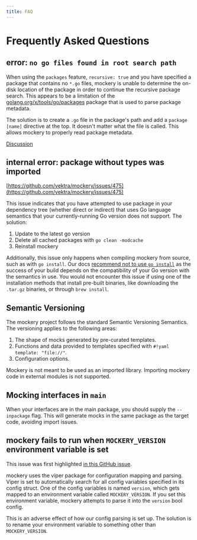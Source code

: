 ```yaml
---
title: FAQ
---
```


Frequently Asked Questions
===========================

error: `no go files found in root search path`
---------------------------------------------

When using the `packages` feature, `recursive: true` and you have specified a package that contains no `*.go` files, mockery is unable to determine the on-disk location of the package in order to continue the recursive package search. This appears to be a limitation of the [golang.org/x/tools/go/packages](https://pkg.go.dev/golang.org/x/tools/go/packages) package that is used to parse package metadata.

The solution is to create a `.go` file in the package's path and add a `package [name]` directive at the top. It doesn't matter what the file is called. This allows mockery to properly read package metadata.

[Discussion](https://github.com/vektra/mockery/discussions/636)

internal error: package without types was imported
---------------------------------------------------

[https://github.com/vektra/mockery/issues/475](https://github.com/vektra/mockery/issues/475)

This issue indicates that you have attempted to use package in your dependency tree (whether direct or indirect) that uses Go language semantics that your currently-running Go version does not support. The solution:

1. Update to the latest go version
2. Delete all cached packages with `go clean -modcache`
3. Reinstall mockery

Additionally, this issue only happens when compiling mockery from source, such as with `go install`. Our docs [recommend not to use `go install`](../installation#go-install) as the success of your build depends on the compatibility of your Go version with the semantics in use. You would not encounter this issue if using one of the installation methods that install pre-built binaries, like downloading the `.tar.gz` binaries, or through `brew install`.

Semantic Versioning
-------------------

The mockery project follows the standard Semantic Versioning Semantics. The versioning applies to the following areas:

1. The shape of mocks generated by pre-curated templates.
2. Functions and data provided to templates specified with `#!yaml template: "file://"`.
3. Configuration options.

Mockery is not meant to be used as an imported library. Importing mockery code in external modules is not supported.

Mocking interfaces in `main`
----------------------------

When your interfaces are in the main package, you should supply the `--inpackage` flag.
This will generate mocks in the same package as the target code, avoiding import issues.

mockery fails to run when `MOCKERY_VERSION` environment variable is set
------------------------------------------------------------------------

This issue was first highlighted [in this GitHub issue](https://github.com/vektra/mockery/issues/391).

mockery uses the viper package for configuration mapping and parsing. Viper is set to automatically search for all config variables specified in its config struct. One of the config variables is named `version`, which gets mapped to an environment variable called `MOCKERY_VERSION`. If you set this environment variable, mockery attempts to parse it into the `version` bool config.

This is an adverse effect of how our config parsing is set up. The solution is to rename your environment variable to something other than `MOCKERY_VERSION`.

